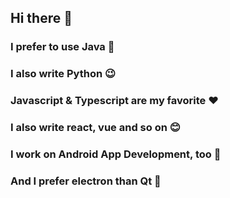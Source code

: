 ## Hi there 👋
### I prefer to use Java 🍵
### I also write Python 😉
### Javascript & Typescript are my favorite ❤️
### I also write react, vue and so on 😊
### I work on Android App Development, too 🙌
### And I prefer electron than Qt 👀 

<!--
**Paper-Folding/paper-folding** is a ✨ _special_ ✨ repository because its `README.md` (this file) appears on your GitHub profile.

Here are some ideas to get you started:

- 🔭 I’m currently working on ...
- 🌱 I’m currently learning ...
- 👯 I’m looking to collaborate on ...
- 🤔 I’m looking for help with ...
- 💬 Ask me about ...
- 📫 How to reach me: ...
- 😄 Pronouns: ...
- ⚡ Fun fact: ...
-->
